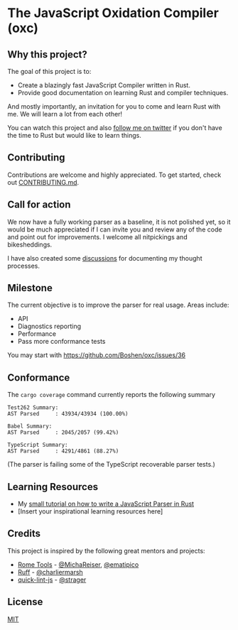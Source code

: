 # The JavaScript Oxidation Compiler (oxc)

## Why this project?

The goal of this project is to:

* Create a blazingly fast JavaScript Compiler written in Rust.
* Provide good documentation on learning Rust and compiler techniques.

And mostly importantly, an invitation for you to come and learn Rust with me.
We will learn a lot from each other!

You can watch this project and also [follow me on twitter](https://twitter.com/boshen_c) if you don't have the time to
Rust but would like to learn things.

## Contributing

Contributions are welcome and highly appreciated. To get started, check out [CONTRIBUTING.md](./CONTRIBUTING.md).

## Call for action

We now have a fully working parser as a baseline, it is not polished yet,
so it would be much appreciated if I can invite you and review any of the code and point out for improvements.
I welcome all nitpickings and bikesheddings.

I have also created some [discussions](https://github.com/Boshen/oxc/discussions) for documenting my thought processes.

## Milestone

The current objective is to improve the parser for real usage. Areas include:

* API
* Diagnostics reporting
* Performance
* Pass more conformance tests

You may start with https://github.com/Boshen/oxc/issues/36


## Conformance

The `cargo coverage` command currently reports the following summary

```
Test262 Summary:
AST Parsed     : 43934/43934 (100.00%)

Babel Summary:
AST Parsed     : 2045/2057 (99.42%)

TypeScript Summary:
AST Parsed     : 4291/4861 (88.27%)
```

(The parser is failing some of the TypeScript recoverable parser tests.)

## Learning Resources

* My [small tutorial on how to write a JavaScript Parser in Rust](https://boshen.github.io/javascript-parser-in-rust/)
* [Insert your inspirational learning resources here]

## Credits

This project is inspired by the following great mentors and projects:

* [Rome Tools](https://rome.tools) - [@MichaReiser](https://github.com/MichaReiser), [@ematipico](https://github.com/ematipico)
* [Ruff](https://beta.ruff.rs) - [@charliermarsh](https://github.com/charliermarsh)
* [quick-lint-js](https://quick-lint-js.com) - [@strager](https://github.com/strager)

## License

[MIT](./LICENSE)
